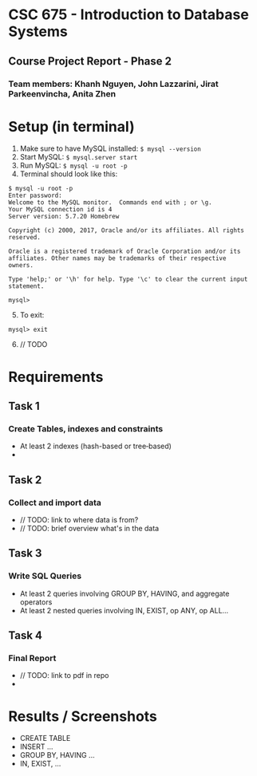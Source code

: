 # CSC 675 - Introduction to Database Systems
## Course Project Report - Phase 2
### Team members: Khanh Nguyen, John Lazzarini, Jirat Parkeenvincha, Anita Zhen

# Setup (in terminal)
1. Make sure to have MySQL installed: 
`$ mysql --version`
2. Start MySQL: `$ mysql.server start`
3. Run MySQL: `$ mysql -u root -p`
4. Terminal should look like this:
```
$ mysql -u root -p
Enter password:
Welcome to the MySQL monitor.  Commands end with ; or \g.
Your MySQL connection id is 4
Server version: 5.7.20 Homebrew

Copyright (c) 2000, 2017, Oracle and/or its affiliates. All rights reserved.

Oracle is a registered trademark of Oracle Corporation and/or its
affiliates. Other names may be trademarks of their respective
owners.

Type 'help;' or '\h' for help. Type '\c' to clear the current input statement.

mysql>
```

5. To exit: 
```
mysql> exit
```

6. // TODO


# Requirements
## Task 1
### Create Tables, indexes and constraints
- At least 2 indexes (hash-­based or tree­‐based)
-

## Task 2
### Collect and import data
- // TODO: link to where data is from?
- // TODO: brief overview what's in the data

## Task 3
### Write SQL Queries
- At least 2 queries involving GROUP BY, HAVING, and aggregate operators
- At least 2 nested queries involving IN, EXIST, op ANY, op ALL…

## Task 4
### Final Report
- // TODO: link to pdf in repo
- 

# Results / Screenshots
- CREATE TABLE
- INSERT ...
- GROUP BY, HAVING ...
- IN, EXIST, ...
